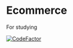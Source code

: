 # Ecommerce
For studying

[![CodeFactor](https://www.codefactor.io/repository/github/devalexgimenes/ecommerce/badge)](https://www.codefactor.io/repository/github/devalexgimenes/ecommerce)
